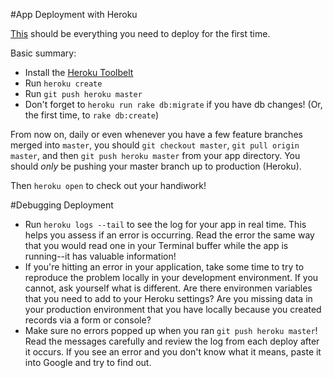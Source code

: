 #App Deployment with Heroku

[This](https://devcenter.heroku.com/articles/getting-started-with-ruby#introduction) should be everything you need to deploy for the first time.

Basic summary:
- Install the [Heroku Toolbelt](https://toolbelt.heroku.com/)
- Run `heroku create`
- Run `git push heroku master`
- Don't forget to `heroku run rake db:migrate` if you have db changes! (Or, the first time, to `rake db:create`)

From now on, daily or even whenever you have a few feature branches merged into `master`, you should `git checkout master`, `git pull origin master`, and then `git push heroku master` from your app directory. You should *only* be pushing your master branch up to production (Heroku).

Then `heroku open` to check out your handiwork!

#Debugging Deployment

- Run `heroku logs --tail` to see the log for your app in real time. This helps you assess if an error is occurring. Read the error the same way that you would read one in your Terminal buffer while the app is running--it has valuable information!
- If you're hitting an error in your application, take some time to try to reproduce the problem locally in your development environment. If you cannot, ask yourself what is different. Are there environmen variables that you need to add to your Heroku settings? Are you missing data in your production environment that you have locally because you created records via a form or console?
- Make sure no errors popped up when you ran `git push heroku master`! Read the messages carefully and review the log from each deploy after it occurs. If you see an error and you don't know what it means, paste it into Google and try to find out.
